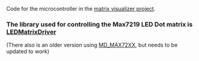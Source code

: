 Code for the microcontroller in the [matrix visualizer project](https://github.com/unusual-bytes/matrix-audio-visualizer).
### The library used for controlling the Max7219 LED Dot matrix is [LEDMatrixDriver](https://github.com/bartoszbielawski/LEDMatrixDriver) 
(There also is an older version using [MD_MAX72XX](https://github.com/MajicDesigns/MD_MAX72XX), but needs to be updated to work)
